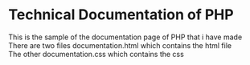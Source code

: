 <h1><strong>Technical Documentation of PHP</strong></h1>This is the sample of the documentation page of PHP that i have made<br>
There are two files documentation.html which contains the html file<br> </bold>The other documentation.css which contains the css
